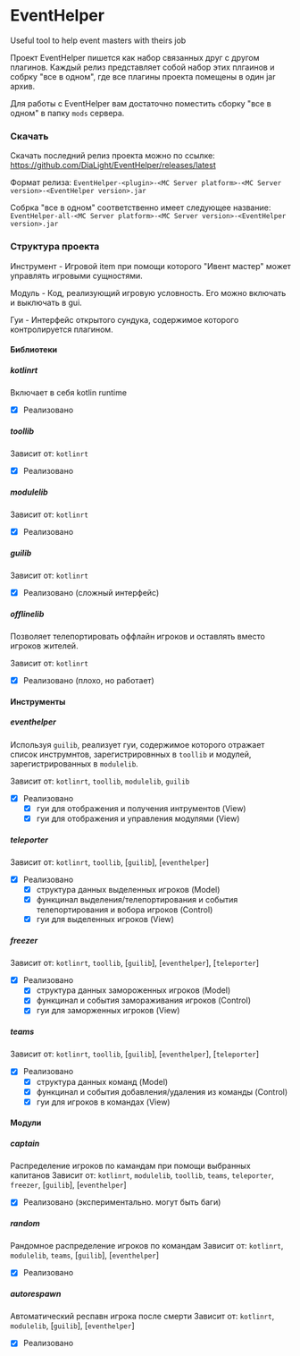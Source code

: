 # EventHelper

Useful tool to help event masters with theirs job

Проект EventHelper пишется как набор связанных друг с другом плагинов.
Каждый релиз представляет собой набор этих плгаинов и собрку "все в одном", где все плагины проекта помещены в один jar архив.

Для работы с EventHelper вам достаточно поместить сборку "все в одном" в папку `mods` сервера.

### Скачать
Скачать последний релиз проекта можно по ссылке: https://github.com/DiaLight/EventHelper/releases/latest

Формат релиза:
`EventHelper-<plugin>-<MC Server platform>-<MC Server version>-<EventHelper version>.jar`

Собрка "все в одном" соответственно имеет следующее название:
`EventHelper-all-<MC Server platform>-<MC Server version>-<EventHelper version>.jar`


### Структура проекта

Инструмент - Игровой item при помощи которого "Ивент мастер" может управлять игровыми сущностями.

Модуль - Код, реализующий игровую условность. Его можно включать и выключать в gui.

Гуи - Интерфейс открытого сундука, содержимое которого контролируется плагином.

#### Библиотеки
##### kotlinrt
Включает в себя kotlin runtime
* [X] Реализовано

##### toollib
Зависит от: `kotlinrt`
* [X] Реализовано

##### modulelib
Зависит от: `kotlinrt`
* [X] Реализовано

##### guilib
Зависит от: `kotlinrt`
* [X] Реализовано (сложный интерфейс)

##### offlinelib
Позволяет телепортировать оффлайн игроков и оставлять вместо игроков жителей.

Зависит от: `kotlinrt`
* [X] Реализовано (плохо, но работает)

#### Инструменты
##### eventhelper
Используя `guilib`, реализует гуи, содержимое которого отражает список инструмнтов, зарегистрировнных в `toollib` и модулей, зарегистрированных в `modulelib`.

Зависит от: `kotlinrt`, `toollib`, `modulelib`, `guilib`
* [X] Реализовано
  * [X] гуи для отображения и получения интрументов (View)
  * [X] гуи для отображения и управления модулями (View)

##### teleporter
Зависит от: `kotlinrt`, `toollib`, [`guilib`], [`eventhelper`]
* [X] Реализовано
  * [X] структура данных выделенных игроков (Model)
  * [X] функцинал выделения/телепортирования и события телепортирования и вобора игроков (Control)
  * [X] гуи для выделенных игроков (View)

##### freezer
Зависит от: `kotlinrt`, `toollib`, [`guilib`], [`eventhelper`], [`teleporter`]
* [X] Реализовано
  * [X] структура данных замороженных игроков (Model)
  * [X] функцинал и события замораживания игроков (Control)
  * [X] гуи для заморженных игроков (View)

##### teams
Зависит от: `kotlinrt`, `toollib`, [`guilib`], [`eventhelper`], [`teleporter`]
* [X] Реализовано
  * [X] структура данных команд (Model)
  * [X] функцинал и события добавления/удаления из команды (Control)
  * [X] гуи для игроков в командах (View)

#### Модули
##### captain
Распределение игроков по камандам при помощи выбранных капитанов
Зависит от: `kotlinrt`, `modulelib`, `toollib`, `teams`, `teleporter`, `freezer`, [`guilib`], [`eventhelper`]
* [x] Реализовано (экспериментально. могут быть баги)

##### random
Рандомное распределение игроков по командам
Зависит от: `kotlinrt`, `modulelib`, `teams`, [`guilib`], [`eventhelper`]
* [X] Реализовано

##### autorespawn
Автоматический респавн игрока после смерти
Зависит от: `kotlinrt`, `modulelib`, [`guilib`], [`eventhelper`]
* [X] Реализовано
